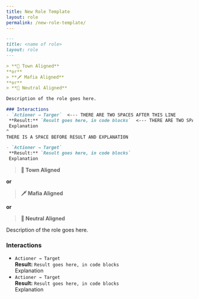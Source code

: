 ```yaml
---
title: New Role Template
layout: role
permalink: /new-role-template/
---
```



```md
---
title: <name of role>
layout: role
---

> **🏡 Town Aligned**
**or**
> **🗡 Mafia Aligned**
**or**
> **🚧 Neutral Aligned**

Description of the role goes here.

### Interactions
- `Actioner → Targer`  <--- THERE ARE TWO SPACES AFTER THIS LINE
 **Result:** `Result goes here, in code blocks`  <--- THERE ARE TWO SPACES AFTER THIS LINE
 Explanation
^
THERE IS A SPACE BEFORE RESULT AND EXPLANATION

- `Actioner → Target`  
 **Result:** `Result goes here, in code blocks`  
 Explanation
```

> **🏡 Town Aligned**

**or**
> **🗡 Mafia Aligned**

**or**
> **🚧 Neutral Aligned**


Description of the role goes here.

### Interactions
- `Actioner → Target`  
 **Result:** `Result goes here, in code blocks`  
 Explanation
- `Actioner → Target`  
 **Result:** `Result goes here, in code blocks`  
 Explanation